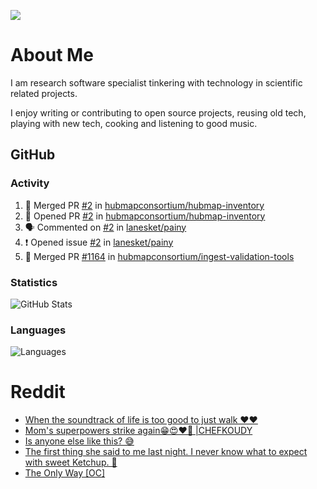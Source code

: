 ![](https://komarev.com/ghpvc/?username=icaoberg)

# About Me
I am research software specialist tinkering with technology in scientific related projects.

I enjoy writing or contributing to open source projects, reusing old tech, playing with new tech, cooking and listening to good music.

## GitHub
### Activity
<!--START_SECTION:activity-->
1. 🎉 Merged PR [#2](https://github.com/hubmapconsortium/hubmap-inventory/pull/2) in [hubmapconsortium/hubmap-inventory](https://github.com/hubmapconsortium/hubmap-inventory)
2. 💪 Opened PR [#2](https://github.com/hubmapconsortium/hubmap-inventory/pull/2) in [hubmapconsortium/hubmap-inventory](https://github.com/hubmapconsortium/hubmap-inventory)
3. 🗣 Commented on [#2](https://github.com/lanesket/painy/issues/2) in [lanesket/painy](https://github.com/lanesket/painy)
4. ❗️ Opened issue [#2](https://github.com/lanesket/painy/issues/2) in [lanesket/painy](https://github.com/lanesket/painy)
5. 🎉 Merged PR [#1164](https://github.com/hubmapconsortium/ingest-validation-tools/pull/1164) in [hubmapconsortium/ingest-validation-tools](https://github.com/hubmapconsortium/ingest-validation-tools)
<!--END_SECTION:activity-->

### Statistics
![GitHub Stats](https://github-readme-stats.vercel.app/api?username=icaoberg&count_private=true&show_icons=true)

### Languages
![Languages](https://github-readme-stats.vercel.app/api/top-langs/?username=icaoberg&show_icons=true&langs_count=10&hide=HTML,CSS,M)

# Reddit
<!-- BLOG-POST-LIST:START -->
- [When the soundtrack of life is too good to just walk ❤️❤️](https://www.reddit.com/r/u_icaoberg/comments/wp4k9l/when_the_soundtrack_of_life_is_too_good_to_just/)
- [Mom&#39;s superpowers strike again😁😍♥️🙏 |CHEFKOUDY](https://www.reddit.com/r/u_icaoberg/comments/wmxngf/moms_superpowers_strike_again_chefkoudy/)
- [Is anyone else like this? 😅](https://www.reddit.com/r/u_icaoberg/comments/wkq82y/is_anyone_else_like_this/)
- [The first thing she said to me last night. I never know what to expect with sweet Ketchup. 🤣](https://www.reddit.com/r/u_icaoberg/comments/ty1h5z/the_first_thing_she_said_to_me_last_night_i_never/)
- [The Only Way [OC]](https://www.reddit.com/r/u_icaoberg/comments/ty1cfr/the_only_way_oc/)
<!-- BLOG-POST-LIST:END -->
